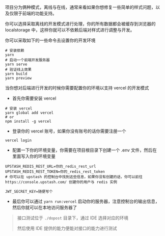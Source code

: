 项目分为俩种模式，离线与在线，通常来看如果你想修复一些简单的样式问题，以及仅限于前端的功能支持。

你可以选择采取离线的开发模式进行处理，你的所有数据都会被缓存到浏览器的 localstorage 中，这样你就可以不依赖后端对样式进行调整与开发。

你可以采取如下的一些命令去设置你的开发环境
```shell
# 安装依赖
yarn
# 启动一个前端开发服务器
yarn serve
# 验证线上效果
yarn build
yarn preview
```

当你想对后端进行开发的时候你需要配置你的环境以支持 vercel 的开发模式

- 首先你需要安装 vercel
```shell
# 安装 vercel
yarn global add vercel
# or
npm install -g vercel
```

- 登录你的 vercel 账号，如果你没有账号的话你需要注册一个
```shell
vercel login
```

- 配置一下你的环境变量，你需要在项目根目录下创建一个 .env 文件，然后在里面写入你的环境变量
```dotenv
UPSTASH_REDIS_REST_URL=你的_redis_rest_url
UPSTASH_REDIS_REST_TOKEN=你的_redis_rest_token
# 你可以在 upstash 的控制台中找到这些信息，如果你没有创建的话，你可以前往 https://console.upstash.com/ 创建你的用户与 redis 实例

JWT_SECRET_KEY=随便写个
```

- 最后你可以通过 `yarn run:vercel` 启动你的服务器，注意控制台的输出信息，然后你就可以在本地访问服务器了

> 接口测试位于 `./dopost` 目录下，通过 IDE 选择对应的环境
>
> 然后使用 IDE 提供的能力便能对接口的能力进行测试
